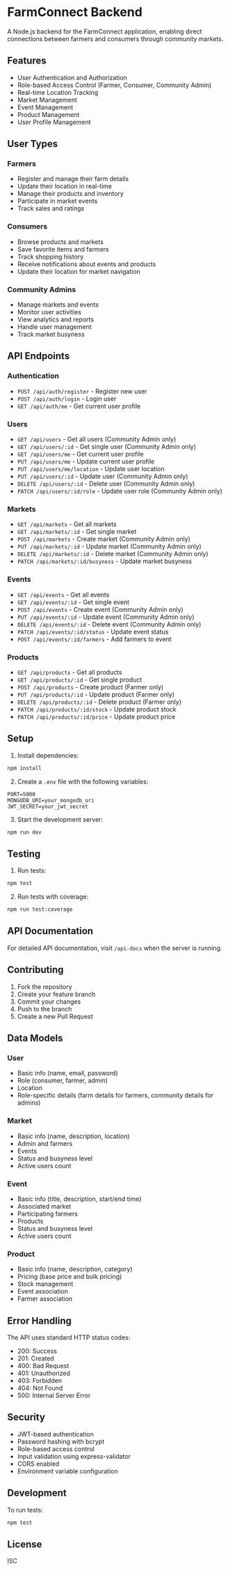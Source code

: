 # FarmConnect Backend

A Node.js backend for the FarmConnect application, enabling direct connections between farmers and consumers through community markets.

## Features

- User Authentication and Authorization
- Role-based Access Control (Farmer, Consumer, Community Admin)
- Real-time Location Tracking
- Market Management
- Event Management
- Product Management
- User Profile Management

## User Types

### Farmers
- Register and manage their farm details
- Update their location in real-time
- Manage their products and inventory
- Participate in market events
- Track sales and ratings

### Consumers
- Browse products and markets
- Save favorite items and farmers
- Track shopping history
- Receive notifications about events and products
- Update their location for market navigation

### Community Admins
- Manage markets and events
- Monitor user activities
- View analytics and reports
- Handle user management
- Track market busyness

## API Endpoints

### Authentication
- `POST /api/auth/register` - Register new user
- `POST /api/auth/login` - Login user
- `GET /api/auth/me` - Get current user profile

### Users
- `GET /api/users` - Get all users (Community Admin only)
- `GET /api/users/:id` - Get single user (Community Admin only)
- `GET /api/users/me` - Get current user profile
- `PUT /api/users/me` - Update current user profile
- `PUT /api/users/me/location` - Update user location
- `PUT /api/users/:id` - Update user (Community Admin only)
- `DELETE /api/users/:id` - Delete user (Community Admin only)
- `PATCH /api/users/:id/role` - Update user role (Community Admin only)

### Markets
- `GET /api/markets` - Get all markets
- `GET /api/markets/:id` - Get single market
- `POST /api/markets` - Create market (Community Admin only)
- `PUT /api/markets/:id` - Update market (Community Admin only)
- `DELETE /api/markets/:id` - Delete market (Community Admin only)
- `PATCH /api/markets/:id/busyness` - Update market busyness

### Events
- `GET /api/events` - Get all events
- `GET /api/events/:id` - Get single event
- `POST /api/events` - Create event (Community Admin only)
- `PUT /api/events/:id` - Update event (Community Admin only)
- `DELETE /api/events/:id` - Delete event (Community Admin only)
- `PATCH /api/events/:id/status` - Update event status
- `POST /api/events/:id/farmers` - Add farmers to event

### Products
- `GET /api/products` - Get all products
- `GET /api/products/:id` - Get single product
- `POST /api/products` - Create product (Farmer only)
- `PUT /api/products/:id` - Update product (Farmer only)
- `DELETE /api/products/:id` - Delete product (Farmer only)
- `PATCH /api/products/:id/stock` - Update product stock
- `PATCH /api/products/:id/price` - Update product price

## Setup

1. Install dependencies:
```bash
npm install
```

2. Create a `.env` file with the following variables:
```
PORT=5000
MONGODB_URI=your_mongodb_uri
JWT_SECRET=your_jwt_secret
```

3. Start the development server:
```bash
npm run dev
```

## Testing

1. Run tests:
```bash
npm test
```

2. Run tests with coverage:
```bash
npm run test:coverage
```

## API Documentation

For detailed API documentation, visit `/api-docs` when the server is running.

## Contributing

1. Fork the repository
2. Create your feature branch
3. Commit your changes
4. Push to the branch
5. Create a new Pull Request

## Data Models

### User
- Basic info (name, email, password)
- Role (consumer, farmer, admin)
- Location
- Role-specific details (farm details for farmers, community details for admins)

### Market
- Basic info (name, description, location)
- Admin and farmers
- Events
- Status and busyness level
- Active users count

### Event
- Basic info (title, description, start/end time)
- Associated market
- Participating farmers
- Products
- Status and busyness level
- Active users count

### Product
- Basic info (name, description, category)
- Pricing (base price and bulk pricing)
- Stock management
- Event association
- Farmer association

## Error Handling

The API uses standard HTTP status codes:
- 200: Success
- 201: Created
- 400: Bad Request
- 401: Unauthorized
- 403: Forbidden
- 404: Not Found
- 500: Internal Server Error

## Security

- JWT-based authentication
- Password hashing with bcrypt
- Role-based access control
- Input validation using express-validator
- CORS enabled
- Environment variable configuration

## Development

To run tests:
```bash
npm test
```

## License

ISC
